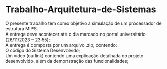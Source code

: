 # Trabalho-Arquitetura-de-Sistemas

O presente trabalho tem como objetivo a simulação de um processador de estrutura MIPS.<br>
A entrega deve acontecer até o dia marcado no portal universitário (26/11/2023 – 23:55);<br>
A entrega é composta por um arquivo .zip, contendo:<br>
O código do Sistema Desenvolvido;<br>
Um vídeo (ou link) contendo uma explicação detalhada do projeto desenvolvido, além da demonstração das funcionalidades;<br>
